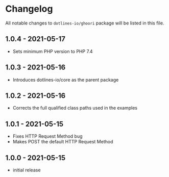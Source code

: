 # Changelog

All notable changes to `dotlines-io/ghoori` package will be listed in this file.

## 1.0.4 - 2021-05-17

- Sets minimum PHP version to PHP 7.4

## 1.0.3 - 2021-05-16

- Introduces dotlines-io/core as the parent package

## 1.0.2 - 2021-05-16

- Corrects the full qualified class paths used in the examples

## 1.0.1 - 2021-05-15

- Fixes HTTP Request Method bug
- Makes POST the default HTTP Request Method

## 1.0.0 - 2021-05-15

- initial release
